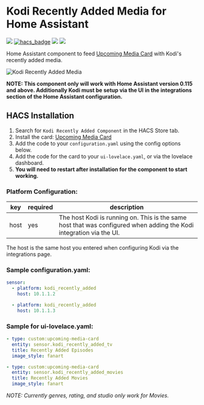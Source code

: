 # Kodi Recently Added Media for Home Assistant

[![](https://img.shields.io/github/release/boralyl/kodi-recently-added/all.svg?style=for-the-badge)](https://github.com/boralyl/kodi-recently-added/releases)
[![hacs_badge](https://img.shields.io/badge/HACS-Default-orange.svg?style=for-the-badge)](https://github.com/hacs/integration)
[![](https://img.shields.io/github/license/boralyl/kodi-recently-added?style=for-the-badge)](LICENSE)
[![](https://img.shields.io/github/workflow/status/boralyl/kodi-recently-added/Python%20package?style=for-the-badge)](https://github.com/boralyl/kodi-recently-added/actions)

Home Assistant component to feed [Upcoming Media Card](https://github.com/custom-cards/upcoming-media-card) with
Kodi's recently added media.

![Kodi Recently Added Media](https://raw.githubusercontent.com/boralyl/kodi-recently-added/master/assets/example.png)

**NOTE: This component only will work with Home Assistant version 0.115 and above. Additionally Kodi must be setup via the UI in the integrations section of the Home Assistant configuration.**

## HACS Installation

1. Search for `Kodi Recently Added Component` in the HACS Store tab.
2. Install the card: [Upcoming Media Card](https://github.com/custom-cards/upcoming-media-card)
3. Add the code to your `configuration.yaml` using the config options below.
4. Add the code for the card to your `ui-lovelace.yaml`, or via the lovelace dashboard.
5. **You will need to restart after installation for the component to start working.**

### Platform Configuration:

| key  | required | description                                                                                                         |
| ---- | -------- | ------------------------------------------------------------------------------------------------------------------- |
| host | yes      | The host Kodi is running on. This is the same host that was configured when adding the Kodi integration via the UI. |

The host is the same host you entered when configuring Kodi via the integrations page.

### Sample configuration.yaml:

```yaml
sensor:
  - platform: kodi_recently_added
    host: 10.1.1.2

  - platform: kodi_recently_added
    host: 10.1.1.3
```

### Sample for ui-lovelace.yaml:

```yaml
- type: custom:upcoming-media-card
  entity: sensor.kodi_recently_added_tv
  title: Recently Added Episodes
  image_style: fanart

- type: custom:upcoming-media-card
  entity: sensor.kodi_recently_added_movies
  title: Recently Added Movies
  image_style: fanart
```

_NOTE: Currently genres, rating, and studio only work for Movies._
